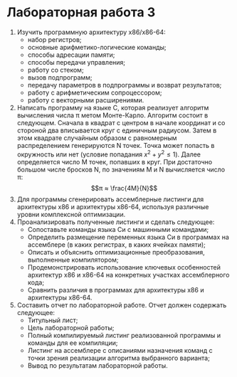# Лабораторная работа 3
1. Изучить программную архитектуру x86/x86-64:
   + набор регистров;
   + основные арифметико-логические команды;
   + способы адресации памяти;
   + способы передачи управления;
   + работу со стеком;
   + вызов подпрограмм;
   + передачу параметров в подпрограммы и возврат результатов;
   + работу с арифметическим сопроцессором;
   + работу с векторными расширениями.
2. Написать программу на языке C, которая реализует алгоритм вычисления числа π метом Монте-Карло. Алгоритм состоит в следующем. Сначала в квадрат с центром в начале координат и со стороной два вписывается круг с единичным радиусом. Затем в этом квадрате случайным образом с pавномерным распределением генерируются N точек. Точка может попасть в окружность или нет (условие попадания $x^2 + y^2 ≤ 1$). Далее определяется число M точек, попавших в круг. При достаточно большом числе бросков N, по значениям M и N вычисляется число π:
$$π ≈ \frac{4M}{N}$$
3. Для программы сгенерировать ассемблерные листинги для архитектуры x86 и архитектуры x86-64, используя различные уровни комплексной оптимизации.
4. Проанализировать полученные листинги и сделать следующее:
   + Сопоставьте команды языка Си с машинными командами;
   + Определить размещение переменных языка Си в программах на ассемблере (в каких регистрах, в каких ячейках памяти);
   + Описать и объяснить оптимизационные преобразования,
   выполненные компилятором;
   + Продемонстрировать использование ключевых особенностей архитектур x86 и x86-64 на конкретных участках ассемблерного кода;
   + Сравнить различия в программах для архитектуры x86 и архитектуры x86-64.
5. Составить отчет по лабораторной работе. Отчет должен содержать следующее:
   + Титульный лист;
   + Цель лабораторной работы;
   + Полный компилируемый листинг реализованной программы и команды для ее компиляции;
   + Листинг на ассемблере с описаниями назначения команд с точки зрения реализации алгоритма выбранного варианта;
   + Вывод по результатам лабораторной работы.